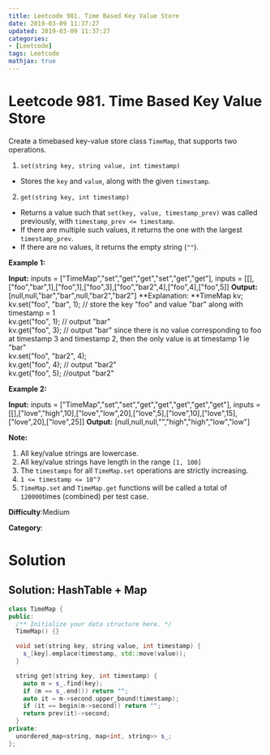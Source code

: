 ```yaml
---
title: Leetcode 981. Time Based Key Value Store
date: 2019-03-09 11:37:27
updated: 2019-03-09 11:37:27
categories: 
- [Leetcode]
tags: Leetcode
mathjax: true
---
```


# Leetcode 981. Time Based Key Value Store

Create a timebased key-value store class `TimeMap`, that supports two operations.

1.  `set(string key, string value, int timestamp)`

-   Stores the  `key`  and  `value`, along with the given  `timestamp`.

2.  `get(string key, int timestamp)`

-   Returns a value such that  `set(key, value, timestamp_prev)`  was called previously, with  `timestamp_prev <= timestamp`.
-   If there are multiple such values, it returns the one with the largest  `timestamp_prev`.
-   If there are no values, it returns the empty string (`""`).

**Example 1:**

**Input:** inputs = ["TimeMap","set","get","get","set","get","get"], inputs = [[],["foo","bar",1],["foo",1],["foo",3],["foo","bar2",4],["foo",4],["foo",5]]
**Output:** [null,null,"bar","bar",null,"bar2","bar2"]
**Explanation: **TimeMap kv;   
kv.set("foo", "bar", 1); // store the key "foo" and value "bar" along with timestamp = 1   
kv.get("foo", 1);  // output "bar"   
kv.get("foo", 3); // output "bar" since there is no value corresponding to foo at timestamp 3 and timestamp 2, then the only value is at timestamp 1 ie "bar"   
kv.set("foo", "bar2", 4);   
kv.get("foo", 4); // output "bar2"   
kv.get("foo", 5); //output "bar2" 

**Example 2:**

**Input:** inputs = ["TimeMap","set","set","get","get","get","get","get"], inputs = [[],["love","high",10],["love","low",20],["love",5],["love",10],["love",15],["love",20],["love",25]]
**Output:** [null,null,null,"","high","high","low","low"]

**Note:**

1.  All key/value strings are lowercase.
2.  All key/value strings have length in the range `[1, 100]`
3.  The  `timestamps`  for all  `TimeMap.set`  operations are strictly increasing.
4.  `1 <= timestamp <= 10^7`
5.  `TimeMap.set`  and  `TimeMap.get` functions will be called a total of  `120000`times (combined) per test case.

**Difficulty**:Medium

**Category**:

# Solution

## Solution: HashTable + Map

```cpp
class TimeMap {
public:
  /** Initialize your data structure here. */
  TimeMap() {}

  void set(string key, string value, int timestamp) {
    s_[key].emplace(timestamp, std::move(value));
  }

  string get(string key, int timestamp) {
    auto m = s_.find(key);
    if (m == s_.end()) return "";
    auto it = m->second.upper_bound(timestamp);
    if (it == begin(m->second)) return "";
    return prev(it)->second;
  }
private:
  unordered_map<string, map<int, string>> s_; 
};
```